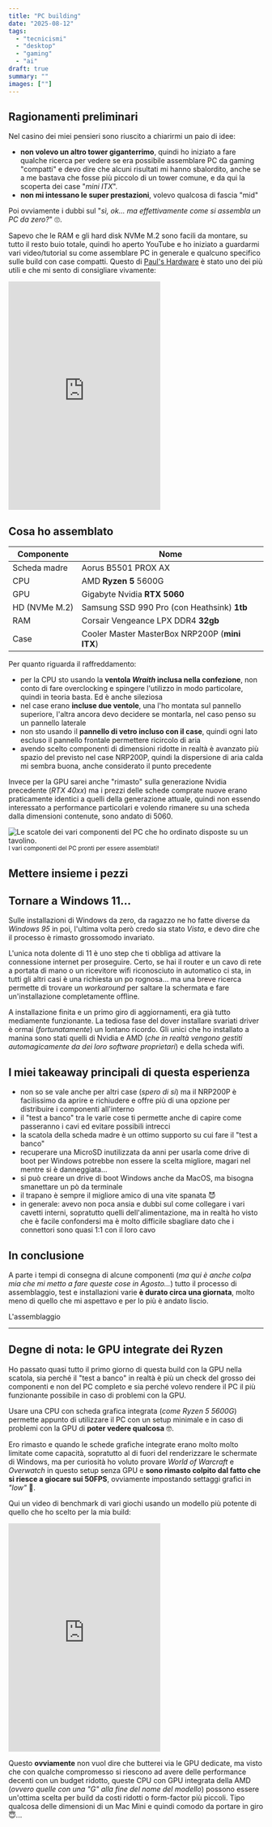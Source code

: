 ```yaml
---
title: "PC building"
date: "2025-08-12"
tags:
  - "tecnicismi"
  - "desktop"
  - "gaming"
  - "ai"
draft: true
summary: ""
images: [""]
---
```


## Ragionamenti preliminari

Nel casino dei miei pensieri sono riuscito a chiarirmi un paio di idee:

- **non volevo un altro tower giganterrimo**, quindi ho iniziato a fare qualche ricerca per vedere se era possibile assemblare PC da gaming "compatti" e devo dire che alcuni risultati mi hanno sbalordito, anche se a me bastava che fosse più piccolo di un tower comune, e da qui la scoperta dei case "_mini ITX_".
- **non mi intessano le super prestazioni**, volevo qualcosa di fascia "mid"

Poi ovviamente i dubbi sul "_sì, ok... ma effettivamente come si assembla un PC da zero?_" 🙄.

Sapevo che le RAM e gli hard disk NVMe M.2 sono facili da montare, su tutto il resto buio totale, quindi ho aperto YouTube e ho iniziato a guardarmi vari video/tutorial su come assemblare PC in generale e qualcuno specifico sulle build con case compatti. Questo di [Paul's Hardware](https://www.youtube.com/@paulshardware) è stato uno dei più utili e che mi sento di consigliare vivamente:

<iframe class="w-full" height="450" loading="lazy" src="https://www.youtube.com/embed/AJtfMrwmtZU" title="YouTube video player" frameborder="0" allow="accelerometer; autoplay; clipboard-write; encrypted-media; gyroscope; picture-in-picture; web-share" referrerpolicy="strict-origin-when-cross-origin" allowfullscreen></iframe>

## Cosa ho assemblato

| Componente    | Nome                                           |
| ------------- | ---------------------------------------------- |
| Scheda madre  | Aorus B5501 PROX AX                            |
| CPU           | AMD **Ryzen 5** 5600G                          |
| GPU           | Gigabyte Nvidia **RTX 5060**                   |
| HD (NVMe M.2) | Samsung SSD 990 Pro (con Heathsink) **1tb**    |
| RAM           | Corsair Vengeance LPX DDR4 **32gb**            |
| Case          | Cooler Master MasterBox NRP200P (**mini ITX**) |

Per quanto riguarda il raffreddamento:

- per la CPU sto usando la **ventola _Wraith_ inclusa nella confezione**, non conto di fare overclocking e spingere l'utilizzo in modo particolare, quindi in teoria basta. Ed è anche sileziosa
- nel case erano **incluse due ventole**, una l'ho montata sul pannello superiore, l'altra ancora devo decidere se montarla, nel caso penso su un pannello laterale
- non sto usando il **pannello di vetro incluso con il case**, quindi ogni lato escluso il pannello frontale permettere ricircolo di aria
- avendo scelto componenti di dimensioni ridotte in realtà è avanzato più spazio del previsto nel case NRP200P, quindi la dispersione di aria calda mi sembra buona, anche considerato il punto precedente

Invece per la GPU sarei anche "rimasto" sulla generazione Nvidia precedente (_RTX 40xx_) ma i prezzi delle schede comprate nuove erano praticamente identici a quelli della generazione attuale, quindi non essendo interessato a performance particolari e volendo rimanere su una scheda dalla dimensioni contenute, sono andato di 5060.

![Le scatole dei vari componenti del PC che ho ordinato disposte su un tavolino.](https://raw.githubusercontent.com/moebiusmania/blog-assets/refs/heads/master/images/2025/pc_componenti.webp)<small>I vari componenti del PC pronti per essere assemblati!</small>

## Mettere insieme i pezzi

## Tornare a Windows 11...

Sulle installazioni di Windows da zero, da ragazzo ne ho fatte diverse da _Windows 95_ in poi, l'ultima volta però credo sia stato _Vista_, e devo dire che il processo è rimasto grossomodo invariato.

L'unica nota dolente di 11 è uno step che ti obbliga ad attivare la connessione internet per proseguire. Certo, se hai il router e un cavo di rete a portata di mano o un ricevitore wifi riconosciuto in automatico ci sta, in tutti gli altri casi è una richiesta un po rognosa... ma una breve ricerca permette di trovare un _workaround_ per saltare la schermata e fare un'installazione completamente offline.

A installazione finita e un primo giro di aggiornamenti, era già tutto mediamente funzionante. La tediosa fase del dover installare svariati driver è ormai (_fortunatamente_) un lontano ricordo. Gli unici che ho installato a manina sono stati quelli di Nvidia e AMD (_che in realtà vengono gestiti automagicamente da dei loro software proprietari_) e della scheda wifi.

## I miei takeaway principali di questa esperienza

- non so se vale anche per altri case (_spero di si_) ma il NRP200P è facilissimo da aprire e richiudere e offre più di una opzione per distribuire i componenti all'interno
- il "test a banco" tra le varie cose ti permette anche di capire come passeranno i cavi ed evitare possibili intrecci
- la scatola della scheda madre è un ottimo supporto su cui fare il "test a banco"
- recuperare una MicroSD inutilizzata da anni per usarla come drive di boot per Windows potrebbe non essere la scelta migliore, magari nel mentre si è danneggiata...
- si può creare un drive di boot Windows anche da MacOS, ma bisogna smanettare un pò da terminale
- il trapano è sempre il migliore amico di una vite spanata 😈
- in generale: avevo non poca ansia e dubbi sul come collegare i vari cavetti interni, sopratutto quelli dell'alimentazione, ma in realtà ho visto che è facile confondersi ma è molto difficile sbagliare dato che i connettori sono quasi 1:1 con il loro cavo

## In conclusione

A parte i tempi di consegna di alcune componenti (_ma qui è anche colpa mia che mi metto a fare queste cose in Agosto..._) tutto il processo di assemblaggio, test e installazioni varie **è durato circa una giornata**, molto meno di quello che mi aspettavo e per lo più è andato liscio.

L'assemblaggio

---

## Degne di nota: le GPU integrate dei Ryzen

Ho passato quasi tutto il primo giorno di questa build con la GPU nella scatola, sia perché il "test a banco" in realtà è più un check del grosso dei componenti e non del PC completo e sia perché volevo rendere il PC il più funzionante possibile in caso di problemi con la GPU.

Usare una CPU con scheda grafica integrata (_come Ryzen 5 5600G_) permette appunto di utilizzare il PC con un setup minimale e in caso di problemi con la GPU di **poter vedere qualcosa** 🤓.

Ero rimasto e quando le schede grafiche integrate erano molto molto limitate come capacità, sopratutto al di fuori del renderizzare le schermate di Windows, ma per curiosità ho voluto provare _World of Warcraft_ e _Overwatch_ in questo setup senza GPU e **sono rimasto colpito dal fatto che si riesce a giocare sui 50FPS**, ovviamente impostando settaggi grafici in _"low"_ 👀.

Qui un video di benchmark di vari giochi usando un modello più potente di quello che ho scelto per la mia build:

<iframe class="w-full" height="450" loading="lazy" src="https://www.youtube.com/embed/pOYS0ng_Wec?si=wsnK6ehS4_QOE_G_" title="YouTube video player" frameborder="0" allow="accelerometer; autoplay; clipboard-write; encrypted-media; gyroscope; picture-in-picture; web-share" referrerpolicy="strict-origin-when-cross-origin" allowfullscreen></iframe>

Questo **ovviamente** non vuol dire che butterei via le GPU dedicate, ma visto che con qualche compromesso si riescono ad avere delle performance decenti con un budget ridotto, queste CPU con GPU integrata della AMD (_ovvero quelle con una "G" alla fine del nome del modello_) possono essere un'ottima scelta per build da costi ridotti o form-factor più piccoli. Tipo qualcosa delle dimensioni di un Mac Mini e quindi comodo da portare in giro 😇...
